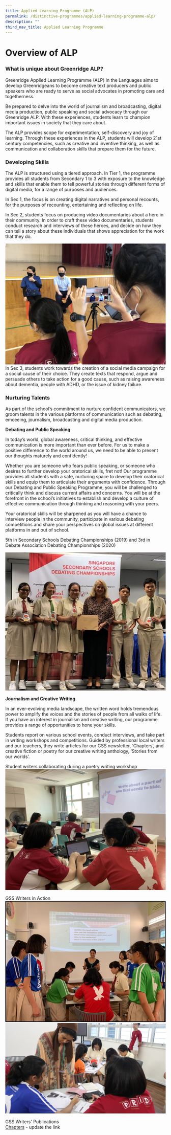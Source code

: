 ```yaml
---
title: Applied Learning Programme (ALP)
permalink: /distinctive-programmes/applied-learning-programme-alp/
description: ""
third_nav_title: Applied Learning Programme
---
```

# **Overview of ALP**

### What is unique about Greenridge ALP?

Greenridge Applied Learning Programme (ALP) in the Languages aims to develop Greenridgeans to become creative text producers and public speakers who are ready to serve as social advocates in promoting care and togetherness.

Be prepared to delve into the world of journalism and broadcasting, digital media production, public speaking and social advocacy through our Greenridge ALP. With these experiences, students learn to champion important issues in society that they care about. 

The ALP provides scope for experimentation, self-discovery and joy of learning. Through these experiences in the ALP, students will develop 21st century competencies, such as creative and inventive thinking, as well as communication and collaboration skills that prepare them for the future.

### Developing Skills

The ALP is structured using a tiered approach. In Tier 1, the programme provides all students from Secondary 1 to 3 with exposure to the knowledge and skills that enable them to tell powerful stories through different forms of digital media, for a range of purposes and audiences.

In Sec 1, the focus is on creating digital narratives and personal recounts, for the purposes of recounting, entertaining and reflecting on life. 

  

In Sec 2, students focus on producing video documentaries about a hero in their community. In order to craft these video documentaries, students conduct research and interviews of these heroes, and decide on how they can tell a story about these individuals that shows appreciation for the work that they do.

![](/images/EL2.jpg)
In Sec 3, students work towards the creation of a social media campaign for a social cause of their choice. They create texts that respond, argue and persuade others to take action for a good cause, such as raising awareness about dementia, people with ADHD, or the issue of kidney failure.  

  
### Nurturing Talents

As part of the school’s commitment to nurture confident communicators, we groom talents in the various platforms of communication such as debating, emceeing, journalism, broadcasting and digital media production.   
  
**Debating and Public Speaking**  

In today’s world, global awareness, critical thinking, and effective communication is more important than ever before. For us to make a positive difference to the world around us, we need to be able to present our thoughts maturely and confidently!

Whether you are someone who fears public speaking, or someone who desires to further develop your oratorical skills, fret not! Our programme provides all students with a safe, nurturing space to develop their oratorical skills and equip them to articulate their arguments with confidence. Through our Debating and Public Speaking Programme, you will be challenged to critically think and discuss current affairs and concerns. You will be at the forefront in the school’s initiatives to establish and develop a culture of effective communication through thinking and reasoning with your peers. 

Your oratorical skills will be sharpened as you will have a chance to interview people in the community, participate in various debating competitions and share your perspectives on global issues at different platforms in and out of school.

5th in Secondary Schools Debating Championships (2019) and 3rd in Debate Association Debating Championships (2020)

![](/images/GSS%20emerged%20Top%208%201.jpg)

**Journalism and Creative Writing**  

In an ever-evolving media landscape, the written word holds tremendous power to amplify the voices and the stories of people from all walks of life. If you have an interest in journalism and creative writing, our programme provides a range of opportunities to hone your skills. 

Students report on various school events, conduct interviews, and take part in writing workshops and competitions. Guided by professional local writers and our teachers, they write articles for our GSS newsletter, ‘Chapters’, and creative fiction or poetry for our creative writing anthology, ‘Stories from our worlds’. 

Student writers collaborating during a poetry writing workshop
![](/images/EL1.jpg)

GSS Writers in Action
![](/images/EL3.jpg)
![](/images/EL4.jpg)

GSS Writers' Publications   
[Chapters](https://greenridgesec.moe.edu.sg/others/e-open-house/gss-stories) - update the link